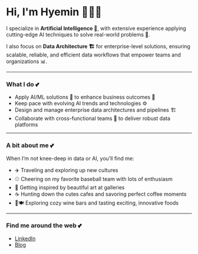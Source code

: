# Hi, I'm Hyemin 🌸🌸🌸

I specialize in **Artificial Intelligence 🤖**, with extensive experience applying cutting-edge AI techniques to solve real-world problems 🌟.

I also focus on **Data Architecture 🏗️** for enterprise-level solutions, ensuring scalable, reliable, and efficient data workflows that empower teams and organizations 📊.

---

### What I do 💕

- Apply AI/ML solutions 🤖 to enhance business outcomes 💼  
- Keep pace with evolving AI trends and technologies ⚙️  
- Design and manage enterprise data architectures and pipelines 🏗️  
- Collaborate with cross-functional teams 🤝 to deliver robust data platforms  

---

### A bit about me 💕

When I’m not knee-deep in data or AI, you’ll find me:

- ✈️ Traveling and exploring up new cultures 
- ⚾ Cheering on my favorite baseball team with lots of enthusiasm  
- 🎨 Getting inspired by beautiful art at galleries  
- ☕ Hunting down the cutes cafes and savoring perfect coffee moments  
- 🍷🍽️ Exploring cozy wine bars and tasting exciting, innovative foods  

---

### Find me around the web 💕

- [LinkedIn](https://www.linkedin.com/in/hyemin-kim-01a528267/)  
- [Blog](https://medium.com/@khyemin)  

